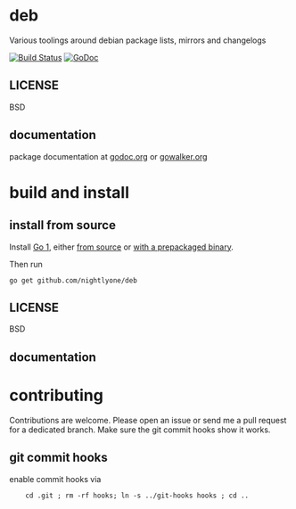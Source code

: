 deb
===========

Various toolings around debian package lists, mirrors and changelogs

[![Build Status][1]][2]
[![GoDoc][3]][4]


[1]: https://secure.travis-ci.org/nightlyone/deb.png
[2]: http://travis-ci.org/nightlyone/deb
[3]: https://godoc.org/github.com/nightlyone/deb?status.png
[4]: https://godoc.org/github.com/nightlyone/deb


LICENSE
-------
BSD

documentation
-------------
package documentation at [godoc.org](http://godoc.org/github.com/nightlyone/deb)
or [gowalker.org](http://gowalker.org/github.com/nightlyone/deb)


build and install
=================

install from source
-------------------

Install [Go 1][5], either [from source][6] or [with a prepackaged binary][7].

Then run

	go get github.com/nightlyone/deb

[5]: http://golang.org
[6]: http://golang.org/doc/install/source
[7]: http://golang.org/doc/install

LICENSE
-------
BSD

documentation
-------------

contributing
============

Contributions are welcome. Please open an issue or send me a pull request for a dedicated branch.
Make sure the git commit hooks show it works.

git commit hooks
-----------------------
enable commit hooks via

        cd .git ; rm -rf hooks; ln -s ../git-hooks hooks ; cd ..

